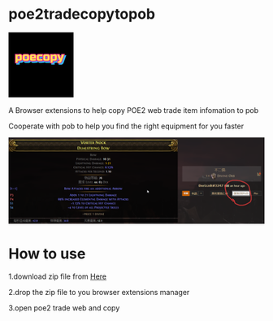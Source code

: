 # poe2tradecopytopob

![本地图片](images/copy_icon.png)

A Browser extensions to help copy POE2 web trade item infomation to pob

Cooperate with pob to help you find the right equipment for you faster


![本地图片](images/msedge_lq3TRRqnXo.png)

# How to use

1.download zip file from [Here](https://github.com/haoyuwhy/poe2tradecopytopob/releases/tag/public)

2.drop the zip file to you browser extensions manager

3.open poe2 trade web and copy

